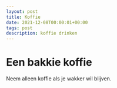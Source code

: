 ```yaml
---
layout: post
title: Koffie
date: 2021-12-08T00:00:01+00:00
tags: post
description: koffie drinken
---
```

# Een bakkie koffie

Neem alleen koffie als je wakker wil blijven.
